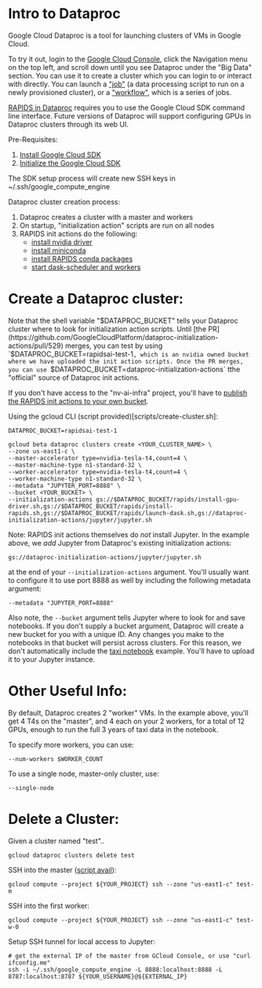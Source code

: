 # Intro to Dataproc

Google Cloud Dataproc is a tool for launching clusters of VMs in Google Cloud.

To try it out, login to the [Google Cloud Console](https://console.cloud.google.com/), click the Navigation menu on the top left, and scroll down until you see Dataproc under the "Big Data" section. You can use it to create a cluster which you can login to or interact with directly. You can launch a ["job"](https://cloud.google.com/dataproc/docs/guides/submit-job) (a data processing script to run on a newly provisioned cluster), or a ["workflow"](https://cloud.google.com/dataproc/docs/concepts/workflows/using-workflows), which is a series of jobs.

[RAPIDS in Dataproc](https://github.com/randerzander/dataproc-initialization-actions/tree/master/rapids) requires you to use the Google Cloud SDK command line interface. Future versions of Dataproc will support configuring GPUs in Dataproc clusters through its web UI.

Pre-Requisites:
1. [Install Google Cloud SDK](https://cloud.google.com/sdk/install)
2. [Initialize the Google Cloud SDK](https://cloud.google.com/sdk/docs/initializing)

The SDK setup process will create new SSH keys in ~/.ssh/google_compute_engine

Dataproc cluster creation process:

1. Dataproc creates a cluster with a master and workers
2. On startup, "initialization action" scripts are run on all nodes
3. RAPIDS init actions do the following:
    - [install nvidia driver](https://github.com/randerzander/dataproc-initialization-actions/blob/master/rapids/install-gpu-driver.sh)
    - [install miniconda](https://github.com/GoogleCloudPlatform/dataproc-initialization-actions/tree/master/conda)
    - [install RAPIDS conda packages](https://github.com/randerzander/dataproc-initialization-actions/blob/master/rapids/install-rapids.sh)
    - [start dask-scheduler and workers](https://github.com/randerzander/dataproc-initialization-actions/blob/master/rapids/launch-dask.sh)

# Create a Dataproc cluster:

Note that the shell variable "$DATAPROC_BUCKET" tells your Dataproc cluster where to look for initialization action scripts. Until [the PR](https://github.com/GoogleCloudPlatform/dataproc-initialization-actions/pull/529) merges, you can test by using `$DATAPROC_BUCKET=rapidsai-test-1`, which is an nvidia owned bucket where we have uploaded the init action scripts. Once the PR merges, you can use `$DATAPROC_BUCKET=dataproc-initialization-actions` tthe "official" source of Dataproc init actions.

If you don't have access to the "nv-ai-infra" project, you'll have to [publish the RAPIDS init actions to your own bucket](scripts/publish.sh).

Using the gcloud CLI (script provided)[scripts/create-cluster.sh]:
```
DATAPROC_BUCKET=rapidsai-test-1

gcloud beta dataproc clusters create <YOUR_CLUSTER_NAME> \
--zone us-east1-c \
--master-accelerator type=nvidia-tesla-t4,count=4 \
--master-machine-type n1-standard-32 \
--worker-accelerator type=nvidia-tesla-t4,count=4 \
--worker-machine-type n1-standard-32 \
--metadata "JUPYTER_PORT=8888" \
--bucket <YOUR_BUCKET> \
--initialization-actions gs://$DATAPROC_BUCKET/rapids/install-gpu-driver.sh,gs://$DATAPROC_BUCKET/rapids/install-rapids.sh,gs://$DATAPROC_BUCKET/rapids/launch-dask.sh,gs://dataproc-initialization-actions/jupyter/jupyter.sh
```

Note: RAPIDS init actions themselves do _not_ install Jupyter. In the example above, we *add* Jupyter from Dataproc's existing initialization actions:
```
gs://dataproc-initialization-actions/jupyter/jupyter.sh
```
at the end of your `--initialization-actions` argument. You'll usually want to configure it to use port 8888 as well by including the following metadata argument:
```
--metadata "JUPYTER_PORT=8888"
```


Also note, the `--bucket` argument tells Jupyter where to look for and save notebooks. If you don't supply a bucket argument, Dataproc will create a new bucket for you with a unique ID. Any changes you make to the notebooks in that bucket will persist across clusters. For this reason, we don't automatically include the [taxi notebook](https://github.com/randerzander/dataproc-initialization-actions/blob/master/rapids/notebooks/NYCTaxi-E2E.ipynb) example. You'll have to upload it to your Jupyter instance.

# Other Useful Info:

By default, Dataproc creates 2 "worker" VMs. In the example above, you'll get 4 T4s on the "master", and 4 each on your 2 workers, for a total of 12 GPUs, enough to run the full 3 years of taxi data in the notebook.

To specify more workers, you can use:
```
--num-workers $WORKER_COUNT
```

To use a single node, master-only cluster, use:
```
--single-node
```

# Delete a Cluster:

Given a cluster named "test"..

```
gcloud dataproc clusters delete test
```

SSH into the master ([script avail](scripts/ssh.sh)):
```
gcloud compute --project ${YOUR_PROJECT} ssh --zone "us-east1-c" test-m
```

SSH into the first worker:
```
gcloud compute --project ${YOUR_PROJECT} ssh --zone "us-east1-c" test-w-0
```

Setup SSH tunnel for local access to Jupyter:
```
# get the external IP of the master from GCloud Console, or use "curl ifconfig.me"
ssh -i ~/.ssh/google_compute_engine -L 8888:localhost:8888 -L 8787:localhost:8787 ${YOUR_USERNAME}@${EXTERNAL_IP}
```
